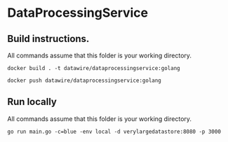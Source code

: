 # DataProcessingService

## Build instructions. 
All commands assume that this folder is your working directory.

```
docker build . -t datawire/dataprocessingservice:golang

docker push datawire/dataprocessingservice:golang
```

## Run locally
All commands assume that this folder is your working directory.
```
go run main.go -c=blue -env local -d verylargedatastore:8080 -p 3000
```